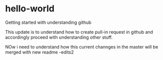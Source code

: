 # hello-world
Getting started with understanding github


This update is to understand how to create pull-in request in github and accordingly proceed with understanding other stuff.

NOw i need to understand how this current channges in the master will be merged with new readme -edits2

